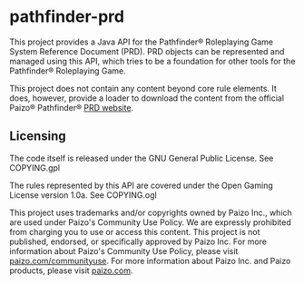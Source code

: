 # pathfinder-prd

This project provides a Java API for the Pathfinder® Roleplaying Game System Reference Document (PRD). 
PRD objects can be represented and managed using this API, which tries to be a foundation for other tools
for the Pathfinder® Roleplaying Game.

This project does not contain any content beyond core rule elements. It does, however, provide a loader to 
download the content from the official Paizo® Pathfinder® [PRD website](http://paizo.com/pathfinderRPG/prd/).

## Licensing

The code itself is released under the GNU General Public License. See COPYING.gpl

The rules represented by this API are covered under the Open Gaming License version 1.0a. See COPYING.ogl

This project uses trademarks and/or copyrights owned by Paizo Inc., which are used under Paizo's Community Use Policy. We are expressly prohibited from charging you to use or access this content. This project is not published, endorsed, or specifically approved by Paizo Inc. For more information about Paizo's Community Use Policy, please visit [paizo.com/communityuse](http://paizo.com/communityuse). For more information about Paizo Inc. and Paizo products, please visit [paizo.com](http://paizo.com).
